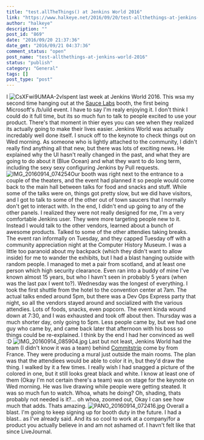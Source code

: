 ```yaml
---
title: "test.allTheThings() at Jenkins World 2016"
link: "https://www.halkeye.net/2016/09/20/test-allthethings-at-jenkins-world-2016/"
author: "halkeye"
description: ""
post_id: "869"
date: "2016/09/20 21:37:36"
date_gmt: "2016/09/21 04:37:36"
comment_status: "open"
post_name: "test-allthethings-at-jenkins-world-2016"
status: "publish"
category: "General"
tags: []
post_type: "post"
---
```


I ![CsXFwi9UMAA-2vI](https://www.halkeye.net/files/2016/09/CsXFwi9UMAA-2vI.jpg)spent last week at Jenkins World 2016. This wsa my second time hanging out at the [Sauce Labs](https://saucelabs.com) booth, the first being Microsoft's /b/uild event. I have to say I'm realy enjoying it. I don't think I could do it full time, but its so much fun to talk to people excited to use your product. There's that moment in thier eyes you can see when they realized its actually going to make their lives easier. Jenkins World was actually incredably well done itself. I snuck off to the keynote to check things out on Wed morning. As someone who is lightly attached to the community, I didn't really find anything all that new, but there was lots of exciting news. He explained why the UI hasn't really changed in the past, and what they are going to do about it (Blue Ocean) and what they want to do long term, including the sexy sexy configuring Jenkins by Pull requests. ![IMG_20160914_074254](https://www.halkeye.net/files/2016/09/IMG_20160914_074254.jpg?w=680)Our booth was right next to the entrance to a couple of the theaters, and the event had planned it so people would come back to the main hall between talks for food and snacks and stuff. While some of the talks were on, things got pretty slow, but we did have visitors, and I got to talk to some of the other out of town saucers that I normally don't get to interact with. In the end, I didn't end up going to any of the other panels. I realized they were not really designed for me, I'm a very comfortable Jenkins user. They were more targeting people new to it. Instead I would talk to the other vendors, learned about a bunch of awesome products. Talked to some of the other attendies taking breaks. The event ran informally on Tuesday, and they capped Tuesday off with a community appreciation night at the Computer History Museum. I was a little too paranoid about my backpack (which they didn't want to allow inside) for me to wander the exhibits, but I had a blast hanging outside with random people. I managed to met a pair from scotland, and at least one person which high security clearance. Even ran into a buddy of mine I've known almost 15 years, but who I havn't seen in probably 5 years (when was the last pax I went to?). Wednesday was the longest of everything. I took the first shuttle from the hotel to the convention center at 7am. The actual talks ended around 5pm, but there was a Dev Ops Express party that night, so all the vendors stayed around and socialized with the various attendies. Lots of foods, snacks, even popcorn. The event kinda wound down at 7:30, and I was exhausted and took off about then. Thursday was a much shorter day, only going to 5pm. Less people came by, but we had one guy who came by, and came back later that afternoon with his boss so things could be re-explained. I think by the end I had her convinced as well :D ![IMG_20160914_085904.jpg](https://www.halkeye.net/files/2016/09/IMG_20160914_085904.jpg) Last but not least, Jenkins World had the team (I didn't know it was a team) behind [Commitstrip](http://www.commitstrip.com/en/?) come by from France. They were producing a mural just outside the main rooms. The plan was that the attendiees would be able to color it in, but they'd draw the thing. I walked by it a few times. I really wish I had snagged a picture of the colored in one, but it still looks great black and white. I know at least one of them (Okay I'm not certain there's a team) was on stage for the keynote on Wed morning. He was live drawing while people were getting steated. It was so much fun to watch. Whoa, whats he doing? Oh, shading, thats probably not needed is it?... oh whoa, zoomed out, Okay I can see how much that adds. Thats amazing. ![PANO_20160914_072416.jpg](https://www.halkeye.net/files/2016/09/PANO_20160914_072416.jpg) Overall a blast. I'm going to keep signing up for booth duty in the future. I had a blast.. as I've already said. And its so cool to work at a company/for a product you actually believe in and am not ashamed of. I havn't felt like that since LiveJournal.
